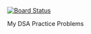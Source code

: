 [![Board Status](https://dev.azure.com/vg-projects-org/b1399e24-5e8d-4cac-9467-98bb555a4fa8/d8c6ef26-931a-412f-bae4-0d265b7f1180/_apis/work/boardbadge/e973676a-b4e7-4235-a111-de824bacb690)](https://dev.azure.com/vg-projects-org/b1399e24-5e8d-4cac-9467-98bb555a4fa8/_boards/board/t/d8c6ef26-931a-412f-bae4-0d265b7f1180/Microsoft.RequirementCategory)

My DSA Practice Problems
